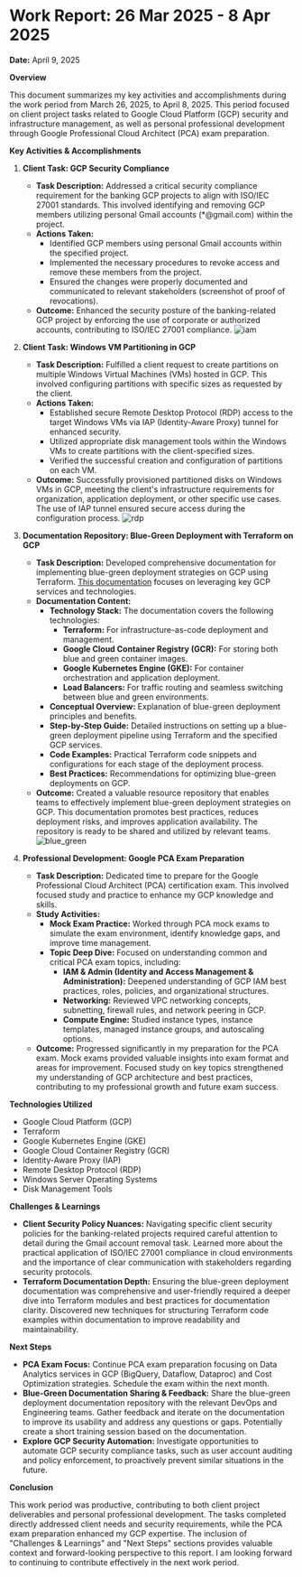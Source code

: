 # Work Report: 26 Mar 2025 - 8 Apr 2025

**Date:** April 9, 2025

**Overview**

This document summarizes my key activities and accomplishments during the work period from March 26, 2025, to April 8, 2025.  This period focused on client project tasks related to Google Cloud Platform (GCP) security and infrastructure management, as well as personal professional development through Google Professional Cloud Architect (PCA) exam preparation.

**Key Activities & Accomplishments**

1. **Client Task: GCP Security Compliance**
   * **Task Description:**  Addressed a critical security compliance requirement for the banking GCP projects to align with ISO/IEC 27001 standards. This involved identifying and removing GCP members utilizing personal Gmail accounts (*@gmail.com) within the project.
   * **Actions Taken:**
      * Identified GCP members using personal Gmail accounts within the specified project.
      * Implemented the necessary procedures to revoke access and remove these members from the project.
      * Ensured the changes were properly documented and communicated to relevant stakeholders (screenshot of proof of revocations).
   * **Outcome:** Enhanced the security posture of the banking-related GCP project by enforcing the use of corporate or authorized accounts, contributing to ISO/IEC 27001 compliance.
  ![iam](https://storage.googleapis.com/gabriel-ca/images/iam.jpg)

2. **Client Task: Windows VM Partitioning in GCP**

   * **Task Description:**  Fulfilled a client request to create partitions on multiple Windows Virtual Machines (VMs) hosted in GCP.  This involved configuring partitions with specific sizes as requested by the client.
   * **Actions Taken:**
      * Established secure Remote Desktop Protocol (RDP) access to the target Windows VMs via IAP (Identity-Aware Proxy) tunnel for enhanced security.
      * Utilized appropriate disk management tools within the Windows VMs to create partitions with the client-specified sizes.
      * Verified the successful creation and configuration of partitions on each VM.
   * **Outcome:** Successfully provisioned partitioned disks on Windows VMs in GCP, meeting the client's infrastructure requirements for organization, application deployment, or other specific use cases. The use of IAP tunnel ensured secure access during the configuration process.
![rdp](https://storage.googleapis.com/gabriel-ca/images/rdp.jpg)

3. **Documentation Repository: Blue-Green Deployment with Terraform on GCP**

   * **Task Description:**  Developed comprehensive documentation for implementing blue-green deployment strategies on GCP using Terraform. [This documentation](https://github.com/gabrielkheisa-ca/blue-green-manual/tree/add-kubectl-command) focuses on leveraging key GCP services and technologies.
   * **Documentation Content:**
      * **Technology Stack:** The documentation covers the following technologies:
         * **Terraform:** For infrastructure-as-code deployment and management.
         * **Google Cloud Container Registry (GCR):** For storing both blue and green container images.
         * **Google Kubernetes Engine (GKE):** For container orchestration and application deployment.
         * **Load Balancers:**  For traffic routing and seamless switching between blue and green environments.
      * **Conceptual Overview:** Explanation of blue-green deployment principles and benefits.
      * **Step-by-Step Guide:** Detailed instructions on setting up a blue-green deployment pipeline using Terraform and the specified GCP services.
      * **Code Examples:**  Practical Terraform code snippets and configurations for each stage of the deployment process.
      * **Best Practices:**  Recommendations for optimizing blue-green deployments on GCP.
   * **Outcome:** Created a valuable resource repository that enables teams to effectively implement blue-green deployment strategies on GCP. This documentation promotes best practices, reduces deployment risks, and improves application availability. The repository is ready to be shared and utilized by relevant teams.
![blue_green](https://storage.googleapis.com/gabriel-ca/images/blue_green.jpg)

4. **Professional Development: Google PCA Exam Preparation**

   * **Task Description:**  Dedicated time to prepare for the Google Professional Cloud Architect (PCA) certification exam. This involved focused study and practice to enhance my GCP knowledge and skills.
   * **Study Activities:**
      * **Mock Exam Practice:**  Worked through PCA mock exams to simulate the exam environment, identify knowledge gaps, and improve time management.
      * **Topic Deep Dive:**  Focused on understanding common and critical PCA exam topics, including:
         * **IAM & Admin (Identity and Access Management & Administration):**  Deepened understanding of GCP IAM best practices, roles, policies, and organizational structures.
         * **Networking:** Reviewed VPC networking concepts, subnetting, firewall rules, and network peering in GCP.
         * **Compute Engine:** Studied instance types, instance templates, managed instance groups, and autoscaling options.
   * **Outcome:**  Progressed significantly in my preparation for the PCA exam. Mock exams provided valuable insights into exam format and areas for improvement. Focused study on key topics strengthened my understanding of GCP architecture and best practices, contributing to my professional growth and future exam success.

**Technologies Utilized**

* Google Cloud Platform (GCP)
* Terraform
* Google Kubernetes Engine (GKE)
* Google Cloud Container Registry (GCR)
* Identity-Aware Proxy (IAP)
* Remote Desktop Protocol (RDP)
* Windows Server Operating Systems
* Disk Management Tools

**Challenges & Learnings**

* **Client Security Policy Nuances:** Navigating specific client security policies for the banking-related projects required careful attention to detail during the Gmail account removal task. Learned more about the practical application of ISO/IEC 27001 compliance in cloud environments and the importance of clear communication with stakeholders regarding security protocols.
* **Terraform Documentation Depth:**  Ensuring the blue-green deployment documentation was comprehensive and user-friendly required a deeper dive into Terraform modules and best practices for documentation clarity.  Discovered new techniques for structuring Terraform code examples within documentation to improve readability and maintainability.

**Next Steps**

* **PCA Exam Focus:** Continue PCA exam preparation focusing on Data Analytics services in GCP (BigQuery, Dataflow, Dataproc) and Cost Optimization strategies. Schedule the exam within the next month.
* **Blue-Green Documentation Sharing & Feedback:** Share the blue-green deployment documentation repository with the relevant DevOps and Engineering teams.  Gather feedback and iterate on the documentation to improve its usability and address any questions or gaps.  Potentially create a short training session based on the documentation.
* **Explore GCP Security Automation:** Investigate opportunities to automate GCP security compliance tasks, such as user account auditing and policy enforcement, to proactively prevent similar situations in the future.

**Conclusion**

This work period was productive, contributing to both client project deliverables and personal professional development.  The tasks completed directly addressed client needs and security requirements, while the PCA exam preparation enhanced my GCP expertise.  The inclusion of "Challenges & Learnings" and "Next Steps" sections provides valuable context and forward-looking perspective to this report. I am looking forward to continuing to contribute effectively in the next work period.
